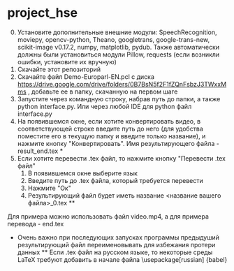 # project_hse

0. Установите дополнительные внешние модули: SpeechRecognition, moviepy, opencv-python, Theano, googletrans, google-trans-new, scikit-image v0.17.2, numpy, matplotlib, pydub. Также автоматически должны были установиться модули Pillow, requests (если возникли ошибки, установите их вручную)
1. Скачайте этот репозиторий
2. Скачайте файл Demo-Europarl-EN.pcl с диска https://drive.google.com/drive/folders/0B7BsN5f2F1fZQnFsbzJ3TWxxMms , добавьте ее в папку, скачанную на первом шаге
3. Запустите через командную строку, набрав путь до папки, а также python interface.py. Или через любой IDE для python файл interface.py
4. На появившемся окне, если хотите конвертировать видео, в соответствующей строке введите путь до него (для удобства поместите его в текущую папку и введите только название), и нажмите кнопку "Конвертировать". Имя результирующего файла - result_end.tex *
5. Если хотите перевести .tex файл, то нажмите кнопку "Перевести .tex файл"
      1) В появившемся окне выберите язык
      2) Введите путь до .tex файла, который требуется перевести
      3) Нажмите "Ок"
      4) Результирующий файл будет иметь название <название вашего файла>_0.tex **

Для примера можно использовать файл video.mp4, а для примера перевода - end.tex

* Очень важно при последующих запусках программы предыдуший результирующий файл переименовывать для избежания протери данных
** Если .tex файл на русском языке, то некоторые среды LaTeX требуют добавить в начале файла \usepackage[russian] {babel} 
